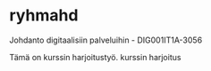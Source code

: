 # ryhmahd

<h>Johdanto digitaalisiin palveluihin - DIG001IT1A-3056</h>

Tämä on kurssin harjoitustyö.
kurssin harjoitus